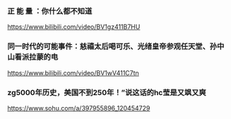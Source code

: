 ### 正 能 量 ：你什么都不知道
https://www.bilibili.com/video/BV1gz411B7HU

### 同一时代的可能事件：慈禧太后喝可乐、光绪皇帝参观任天堂、孙中山看派拉蒙的电
https://www.bilibili.com/video/BV1wV411C7tn

### zg5000年历史，美国不到250年！”说这话的hc莹是又飒又爽 
https://www.sohu.com/a/397955896_120454729
